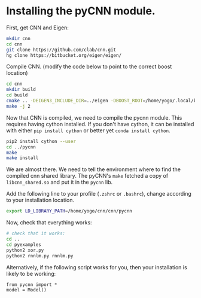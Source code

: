 # Installing the pyCNN module.

First, get CNN and Eigen:

```bash
mkdir cnn
cd cnn
git clone https://github.com/clab/cnn.git
hg clone https://bitbucket.org/eigen/eigen/
```

Compile CNN.
(modify the code below to point to the correct boost location)

```bash
cd cnn
mkdir build
cd build
cmake .. -DEIGEN3_INCLUDE_DIR=../eigen -DBOOST_ROOT=/home/yogo/.local/boost_1_58_0 -DBoost_NO_BOOST_CMAKE=ON
make -j 2
```

Now that CNN is compiled, we need to compile the pycnn module.
This requires having cython installed.
If you don't have cython, it can be installed with either `pip install cython` or better yet `conda install cython`.

```bash
pip2 install cython --user
cd ../pycnn
make
make install
```

We are almost there. 
We need to tell the environment where to find the compiled cnn shared library.
The pyCNN's `make` fetched a copy of `libcnn_shared.so` and put it in the `pycnn` lib.

Add the following line to your profile (`.zshrc` or `.bashrc`), change
according to your installation location.

```bash
export LD_LIBRARY_PATH=/home/yogo/cnn/cnn/pycnn
```

Now, check that everything works:

```bash
# check that it works:
cd ..
cd pyexamples
python2 xor.py
python2 rnnlm.py rnnlm.py
```

Alternatively, if the following script works for you, then your installation is likely to be working:
```
from pycnn import *
model = Model()
```
